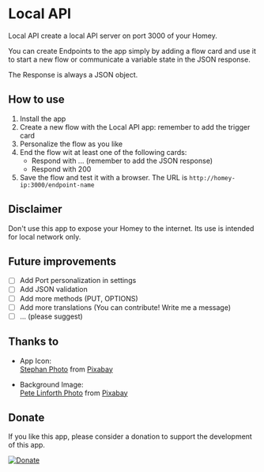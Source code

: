 # Local API

Local API create a local API server on port 3000 of your Homey.

You can create Endpoints to the app simply by adding a flow card and use 
it to start a new flow or communicate a variable state in the JSON
response.

The Response is always a JSON object.

## How to use

1. Install the app
2. Create a new flow with the Local API app: remember to add the trigger card
3. Personalize the flow as you like
4. End the flow wit at least one of the following cards:
    - Respond with ... (remember to add the JSON response)
    - Respond with 200
5. Save the flow and test it with a browser. The URL is `http://homey-ip:3000/endpoint-name`

## Disclaimer

Don't use this app to expose your Homey to the internet. Its use is intended for local network only.

## Future improvements

- [ ] Add Port personalization in settings
- [ ] Add JSON validation
- [ ] Add more methods (PUT, OPTIONS)
- [ ] Add more translations (You can contribute! Write me a message)
- [ ] ... (please suggest)

## Thanks to

- App Icon:\
  [Stephan Photo](https://pixabay.com/it/users/io-images-1096650/) from [Pixabay](https://pixabay.com/it/)

- Background Image:\
  [Pete Linforth Photo](https://pixabay.com/it/users/thedigitalartist-202249/) from [Pixabay](https://pixabay.com/it/)


## Donate

If you like this app, please consider a donation to support the development of this app.

[![Donate](https://img.shields.io/badge/Donate-PayPal-blue.svg)](https://www.paypal.com/donate/?business=3HHS9TR2JXJ5W&no_recurring=1&item_name=Donations+for+OpenSource+projects+developed+by+me.&currency_code=EUR)
